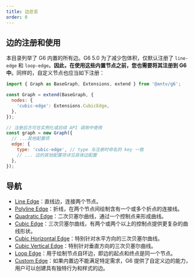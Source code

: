 ```yaml
---
title: 边总览
order: 0
---
```


## 边的注册和使用

本目录列举了 G6 内置的所有边。G6 5.0 为了减少包体积，仅默认注册了 `line-edge` 和 `loop-edge`。**因此，在使用这些内置节点之前，您也需要将其注册到 G6 中**。同样的，自定义节点也应当如下注册：

```javascript
import { Graph as BaseGraph, Extensions, extend } from '@antv/g6';

const Graph = extend(BaseGraph, {
  nodes: {
    'cubic-edge': Extensions.CubicEdge,
  },
});

// 注册后方可在实例化或后续 API 调用中使用
const graph = new Graph({
  // ...其他配置项
  edge: {
    type: 'cubic-edge', // type 与注册时命名的 key 一致
    // ... 边的其他配置项详见具体边配置
  },
});
```

## 导航

- [Line Edge](./LineEdge.zh.md)：直线边，连接两个节点。
- [Polyline Edge](./PolylineEdge.zh.md)：折线，在两个节点间绘制含有一个或多个折点的连接线。
- [Quadratic Edge](./QuadraticEdge.zh.md)：二次贝塞尔曲线，通过一个控制点来形成曲线。
- [Cubic Edge](./CubicEdge.zh.md)：三次贝塞尔曲线，有两个或两个以上的控制点提供更复杂的曲线形状。
- [Cubic Horizontal Edge](./CubicHorizontalEdge.zh.md)：特别针对水平方向的三次贝塞尔曲线。
- [Cubic Vertical Edge](./CubicVerticalEdge.zh.md)：特别针对垂直方向的三次贝塞尔曲线。
- [Loop Edge](./LoopEdge.zh.md)：用于绘制节点自环边，即边的起点和终点是同一个节点。
- [Custom Edge](./CustomEdge.zh.md)：如果内置边不能满足特定需求，G6 提供了自定义边的能力，用户可以创建具有独特行为和样式的边。
